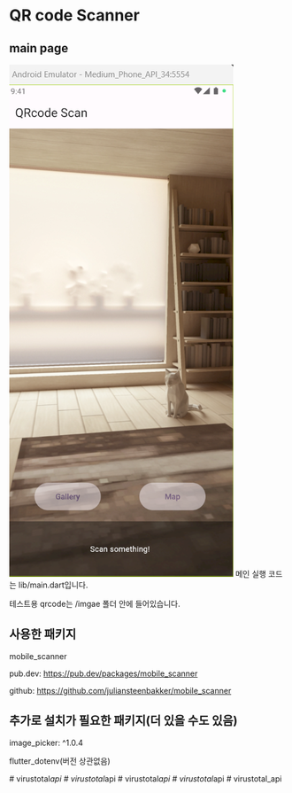 # QR code Scanner

## main page


![alt text](image/123.png)
메인 실행 코드는 lib/main.dart입니다.

테스트용 qrcode는 /imgae 폴더 안에 들어있습니다.

## 사용한 패키지

mobile_scanner

pub.dev: https://pub.dev/packages/mobile_scanner

github: https://github.com/juliansteenbakker/mobile_scanner

## 추가로 설치가 필요한 패키지(더 있을 수도 있음)

image_picker: ^1.0.4

flutter_dotenv(버전 상관없음)

#   v i r u s t o t a l _ a p i 
 
 #   v i r u s t o t a l _ a p i 
 
 #   v i r u s t o t a l _ a p i 
 
 #   v i r u s t o t a l _ a p i 
 
 #   v i r u s t o t a l _ a p i 
 
 